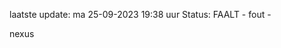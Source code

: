 laatste update: 
ma 25-09-2023 19:38   uur 
Status: FAALT - fout - 
<div class="service R">nexus</div>
